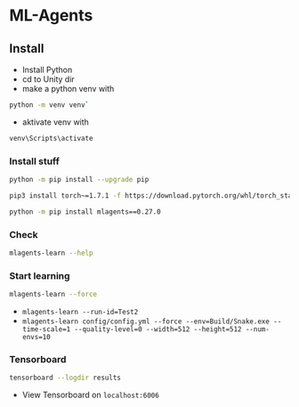 # ML-Agents
 
## Install

- Install Python
- cd to Unity dir
- make a python venv with 
 ```sh
 python -m venv venv`
 ```
- aktivate venv with
```sh
venv\Scripts\activate
```
### Install stuff

```sh
python -m pip install --upgrade pip
```
```sh
pip3 install torch~=1.7.1 -f https://download.pytorch.org/whl/torch_stable.html`
```
```sh
python -m pip install mlagents==0.27.0
```


### Check

```sh
mlagents-learn --help
```
### Start learning
```sh
mlagents-learn --force 
```
- `mlagents-learn --run-id=Test2`
- `mlagents-learn config/config.yml --force --env=Build/Snake.exe --time-scale=1 --quality-level=0 --width=512 --height=512 --num-envs=10`

### Tensorboard
```sh
tensorboard --logdir results
```
- View Tensorboard on `localhost:6006`

